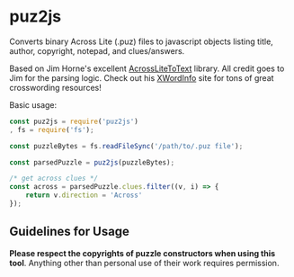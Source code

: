# puz2js
Converts binary Across Lite (.puz) files to javascript objects listing title, author, copyright, notepad, and clues/answers.

Based on Jim Horne's excellent [AcrossLiteToText](https://github.com/jahorne/AcrossLiteToText) library. All credit goes to Jim for the parsing logic. Check out his [XWordInfo](https://www.xwordinfo.com/) site for tons of great crosswording resources!

Basic usage:
```javascript
const puz2js = require('puz2js')
, fs = require('fs');

const puzzleBytes = fs.readFileSync('/path/to/.puz file');

const parsedPuzzle = puz2js(puzzleBytes);

/* get across clues */
const across = parsedPuzzle.clues.filter((v, i) => {
    return v.direction = 'Across'
});
```
## Guidelines for Usage
__Please respect the copyrights of puzzle constructors when using this tool__. Anything other than personal use of their work requires permission.

